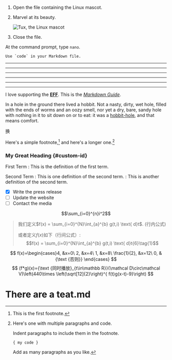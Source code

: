 1.  Open the file containing the Linux mascot.
2.  Marvel at its beauty.

    ![Tux, the Linux mascot](/assets/images/tux.png)

3.  Close the file.

At the command prompt, type `nano`.


``Use `code` in your Markdown file.``

***
***

---

_________________

---




_________________

I love supporting the **[EFF](https://eff.org)**.
This is the *[Markdown Guide](https://markdown.p2hp.com)*.

In a hole in the ground there lived a hobbit. Not a nasty, dirty, wet hole, filled with the ends
of worms and an oozy smell, nor yet a dry, bare, sandy hole with nothing in it to sit down on or to
eat: it was a [hobbit-hole][1], and that means comfort.

[1]: <https://en.wikipedia.org/wiki/Hobbit#Lifestyle> "Hobbit lifess"



换

Here's a simple footnote,[^1] and here's a longer one.[^bignote]

[^1]: This is the first footnote.

[^bignote]: Here's one with multiple paragraphs and code.

    Indent paragraphs to include them in the footnote.

    `{ my code }`

    Add as many paragraphs as you like.


### My Great Heading {#custom-id}


First Term
: This is the definition of the first term.

Second Term
: This is one definition of the second term.
: This is another definition of the second term.

- [x] Write the press release
- [ ] Update the website
- [ ] Contact the media

$$\sum_{i=0}^{n}i^2$$

> 我们定义$f(x) = \sum_{i=0}^{N}\int_{a}^{b} g(t,i) \text{ d}t$. (行内公式)
> 
> 或者定义$f(x)$如下（行间公式）: 
> $$f(x) = \sum_{i=0}^{N}\int_{a}^{b} g(t,i) \text{ d}t{6}\tag{1}$$


$$ f(x)=\begin{cases}4, &x=0\ 2, &x=4\ 1, &x=8\ \frac{1}{2}, &x=12\ 0, &{\text {否则}} \end{cases} $$
$$ (f*g)(x)={\text {同时播放}_{t\in\mathbb R}}(\mathcal D\circ\mathcal V)\left(440\times \left(\sqrt[12]{2}\right)^{ f(t)g(x-t)-9}\right) $$



# There are a teat.md